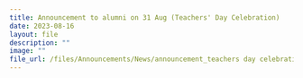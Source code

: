 ```yaml
---
title: Announcement to alumni on 31 Aug (Teachers' Day Celebration)
date: 2023-08-16
layout: file
description: ""
image: ""
file_url: /files/Announcements/News/announcement_teachers day celebrations 2023.pdf
---
```

